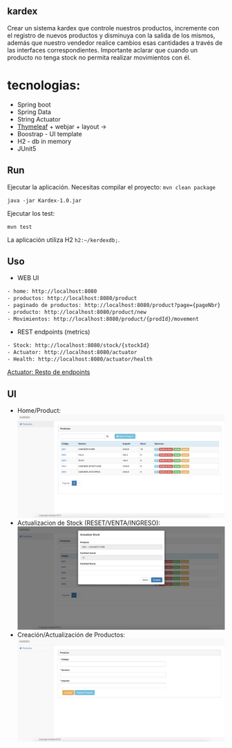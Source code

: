 kardex
-------
Crear un sistema kardex que controle nuestros productos, incremente con el registro de nuevos
productos y disminuya con la salida de los mismos, además que nuestro vendedor realice cambios esas
cantidades a través de las interfaces correspondientes. Importante aclarar que cuando un producto no
tenga stock no permita realizar movimientos con él.

# tecnologias:
- Spring boot
- Spring Data
- String Actuator
- [Thymeleaf](http://www.thymeleaf.org) + webjar + layout ->  
- Boostrap - UI template
- H2 - db in memory
- JUnit5

## Run ##

Ejecutar la aplicación. Necesitas compilar el proyecto: `mvn clean package`
```
java -jar Kardex-1.0.jar
```
Ejecutar los test:
```
mvn test
```
La aplicación utiliza H2 `h2:~/kerdexdb;`.

## Uso ##

* WEB UI
```
- home: http://localhost:8080
- productos: http://localhost:8080/product
- paginado de productos: http://localhost:8080/product?page={pageNbr}
- producto: http://localhost:8080/product/new
- Movimientos: http://localhost:8080/product/{prodId}/movement

```
* REST endpoints (metrics)

```
- Stock: http://localhost:8080/stock/{stockId}
- Actuator: http://localhost:8080/actuator
- Health: http://localhost:8080/actuator/health
```
[Actuator: Resto de endpoints](https://docs.spring.io/spring-boot/docs/current/reference/html/production-ready-endpoints.html)

## UI ##
* Home/Product:
![Home/Product](home.png)
* Actualizacion de Stock (RESET/VENTA/INGRESO):
![Stock](stock.png)
* Creación/Actualización de Productos:
![Product](product.png)
